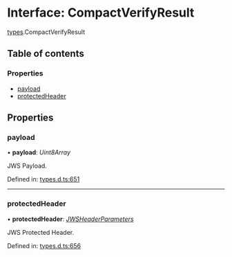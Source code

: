 # Interface: CompactVerifyResult

[types](../modules/types.md).CompactVerifyResult

## Table of contents

### Properties

- [payload](types.compactverifyresult.md#payload)
- [protectedHeader](types.compactverifyresult.md#protectedheader)

## Properties

### payload

• **payload**: *Uint8Array*

JWS Payload.

Defined in: [types.d.ts:651](https://github.com/panva/jose/blob/main/src/types.d.ts#L651)

___

### protectedHeader

• **protectedHeader**: [*JWSHeaderParameters*](types.jwsheaderparameters.md)

JWS Protected Header.

Defined in: [types.d.ts:656](https://github.com/panva/jose/blob/main/src/types.d.ts#L656)
